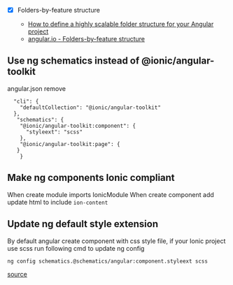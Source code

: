 
- [x] Folders-by-feature structure

  - [How to define a highly scalable folder structure for your Angular project](https://itnext.io/choosing-a-highly-scalable-folder-structure-in-angular-d987de65ec7)
  - [angular.io - Folders-by-feature structure](https://angular.io/guide/styleguide#folders-by-feature-structure)



## Use ng schematics instead of @ionic/angular-toolkit
angular.json remove 

```
  "cli": {
    "defaultCollection": "@ionic/angular-toolkit"
  },
   "schematics": {
    "@ionic/angular-toolkit:component": {
      "styleext": "scss"
    },
    "@ionic/angular-toolkit:page": {
   }
	}
```

## Make ng components Ionic compliant
When create module imports IonicModule
When create component add update html to include `ion-content`

## Update ng default style extension
By default angular create component with css style file, if your Ionic project use scss run following cmd to update ng config

```
ng config schematics.@schematics/angular:component.styleext scss
```

[source](https://medium.com/@rageshchakkadath/migrate-your-existing-angular-6-application-from-css-to-scss-f555749d490e)